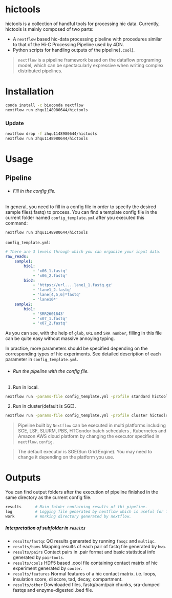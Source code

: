 # hictools
hictools is a collection of handful tools for processing hic data.
Currently, hictools is mainly composed of two parts:
- A `nextflow` based hic-data processing pipeline with procedures similar to that of the Hi-C Processing Pipeline used by 4DN.
- Python scripts for handling outputs of the pipeline(`.cool`).
> `nextflow` is a pipeline framework based on the dataflow 
programing model, which can be spectacularly expressive when writing 
complex distributed pipelines.

# Installation
```bash
conda install -c bioconda nextflow
nextflow run zhqu1148980644/hictools
```

### Update
```bash
nextflow drop -f zhqu1148980644/hictools
nextflow run zhqu1148980644/hictools
```
# Usage
## Pipeline
- ###### Fill in the config file.

In general, you need to fill in a config file in order to 
specify the desired sample files(.fastq) to process.
You can find a template config file in the current folder named `config_template.yml` after you executed this command:
```bash
nextflow run zhqu1148980644/hictools
```
`config_template.yml`:
```yaml
# There are 3 levels through which you can organize your input data.
raw_reads:
    sample1:
        bio1:
            - 'x06_1.fastq'
            - 'x06_2.fastq'
        bio2:
            - 'https://url....lane1_1.fastq.gz'
            - 'lane1_2.fastq'
            - 'lane[4,5,6]*fastq'
            - 'lane10*'
    sample2:
        bio1:
            - 'SRR2601843'
            - 'x07_1.fastq'
            - 'x07_2.fastq'
```
As you can see, with the help of `glob`, `URL` and `SRR number`,
filling in this file can be quite easy without massive annoying typing.

In practice, more parameters should be specified depending on
the corresponding types of hic experiments. See detailed description of each
parameter in `config_template.yml`.
- ###### Run the pipeline with the config file.

1. Run in local.
```bash
nextflow run -params-file config_template.yml -profile standard hictools -resume
```
2. Run in cluster(default is SGE).
```bash
nextflow run -params-file config_template.yml -profile cluster hictools -resume
```
> Pipeline built by `Nextflow` can be executed in multi platforms including 
SGE, LSF, SLURM, PBS, HTCondor batch schedulers , Kubernetes and
 Amazon AWS cloud platform by changing the executor specified in `nextflow.config`.

> The default executor is SGE(Sun Grid Engine). You may need to change it 
depending on the platform you use.
 
# Outputs
You can find output folders after the execution of pipeline finished in the same directory as the current config file.
```bash
results      # Main folder containing results of thi pipeline. 
log          # Logging file generated by nextflow which is useful for fine tunning the nextflow.config file.
work         # Working directory generated by nextflow.
```
##### Interpretation of subfolder in `results`
- `results/fastqc`    QC results generated by running `fasqc` and `multiqc`.
- `results/bams`      Mapping results of each pair of fastq file generated by `bwa`.
- `results/pairs`     Contact pairs in .pair format and basic statistical info generated by `pairtools`.
- `results/cools`     HDF5 based .cool file containing contact matrix of hic experiment generated by `cooler`.
- `results/features`  Normal features of a hic contact matrix. i.e. loops, insulation score, di score, tad, decay, compartment.
- `results/other`     Downloaded files, fastq/bam/pair chunks, sra-dumped fastqs and enzyme-digested .bed file. 
## 
